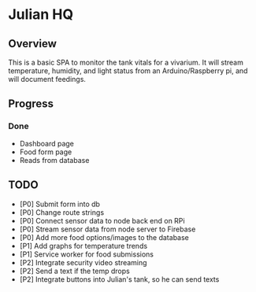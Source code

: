 # Julian HQ

## Overview
This is a basic SPA to monitor the tank vitals for a vivarium. It will stream temperature, humidity, and light status from an Arduino/Raspberry pi, and will document feedings. 

## Progress
### Done
* Dashboard page
* Food form page
* Reads from database

## TODO
* [P0] Submit form into db
* [P0] Change route strings
* [P0] Connect sensor data to node back end on RPi
* [P0] Stream sensor data from node server to Firebase
* [P0] Add more food options/images to the database
* [P1] Add graphs for temperature trends
* [P1] Service worker for food submissions
* [P2] Integrate security video streaming
* [P2] Send a text if the temp drops
* [P2] Integrate buttons into Julian's tank, so he can send texts